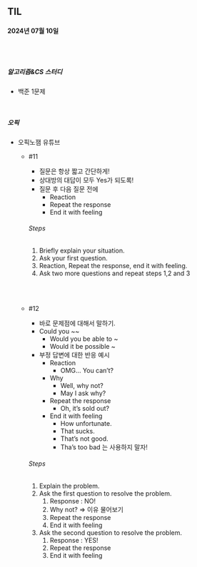 ## TIL
#### 2024년 07월 10일

<br>
<br>

##### 알고리즘&CS 스터디
- 백준 1문제

<br>


##### 오픽
- 오픽노잼 유튜브
    - #11
        - 질문은 항상 짧고 간단하게!
        - 상대방의 대답이 모두 Yes가 되도록!
        - 질문 후 다음 질문 전에
            - Reaction
            - Repeat the response
            - End it with feeling

        ###### Steps
        1. Briefly explain your situation.
        2. Ask your first question.
        3. Reaction, Repeat the response, end it with feeling.
        4. Ask two more questions and repeat steps 1,2 and 3

    <br><br>

    - #12
        - 바로 문제점에 대해서 말하기.
        - Could you ~~
            - Would you be able to ~
            - Would it be possible ~
        - 부정 답변에 대한 반응 예시
            - Reaction
                - OMG… You can’t?
            - Why
                - Well, why not?
                - May I ask why?
            - Repeat the response
                - Oh, it’s sold out?
            - End it with feeling
                - How unfortunate.
                - That sucks.
                - That’s not good.
                - Tha’s too bad 는 사용하지 말자!

        ###### Steps
        1. Explain the problem.
        2. Ask the first question to resolve the problem.
            1. Response : NO!
            2. Why not? ⇒ 이유 물어보기
            3. Repeat the response
            4. End it with feeling
        3. Ask the second question to resolve the problem.
            1. Response : YES!
            2. Repeat the response
            3. End it with feeling